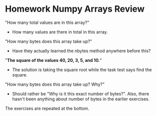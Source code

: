 # Homework Numpy Arrays Review

"How many total values are in this array?"

- How many values are there in total in this array.

"How many bytes does this array take up?"
- Have they actually learned the nbytes method anywhere before this?

"**The square of the values 40, 20, 3, 5, and 10.**"
- The solution is taking the square root while the task test says find the square.

"How many bytes does this array take up?  Why?"

- Should rather be "Why is it this exact number of bytes?". Also, there hasn't been anything about number of bytes in the earlier exercises.

The exercises are repeated at the bottom.
